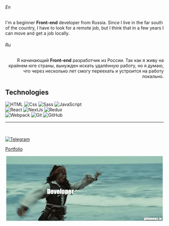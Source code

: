 <!-- Header -->
###### En
I'm a beginner **Front-end** developer from Russia.
Since I live in the far south of the country, I have to look for a remote job, but I think that in a few years I can move and get a job locally.

###### Ru
<p align="right">
    Я начинающий <strong>Front-end</strong> разработчик из России.
    Так как я живу на крайнем юге страны, вынужден искать удалённую работу, но я думаю, что через несколько лет смогу переехать и устроится на работу локально.
</p>

<!-- Technologies -->
## **Technologies**
![HTML](https://img.shields.io/badge/HTML-000?style=for-the-badge&logo=html5)
![Css](https://img.shields.io/badge/Css-000?style=for-the-badge&logo=css3&logoColor=blue)
![Sass](https://img.shields.io/badge/Sass-000?style=for-the-badge&logo=Sass&logoColor=cf649a) 
![JavaScript](https://img.shields.io/badge/JavaScript-000?style=for-the-badge&logo=JavaScript) <br/>
![React](https://img.shields.io/badge/React-000?style=for-the-badge&logo=React&)
![NextJs](https://img.shields.io/badge/Next.Js-000?style=for-the-badge&logo=Next.Js&)
![Redux](https://img.shields.io/badge/Redux-000?style=for-the-badge&logo=Redux&) <br/>
![Webpack](https://img.shields.io/badge/webpack-000?style=for-the-badge&logo=Webpack&)
![Git](https://img.shields.io/badge/git-000?style=for-the-badge&logo=Git) 
![GitHub](https://img.shields.io/badge/github-000?style=for-the-badge&logo=GitHub)


---
<br/> 

[![Telegram](https://img.shields.io/badge/Telegram-000?style=social&logo=Telegram&logoColor=fff)](https://t.me/s1ma_tg)

[Portfolio]('https://s1ma82.vercel.app/')
<p align="center">
    <img src='https://github.com/s1ma82/s1ma82/blob/master/src/developer-recruiters.gif'/>
</p>

<!-- Projects --> 

